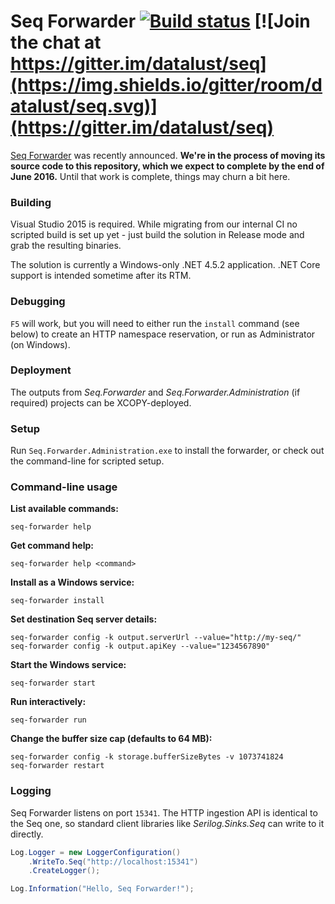 # Seq Forwarder [![Build status](https://ci.appveyor.com/api/projects/status/qdvdn50xqwi43jkm/branch/master?svg=true)](https://ci.appveyor.com/project/seqlogs/seq-forwarder/branch/master) [![Join the chat at https://gitter.im/datalust/seq](https://img.shields.io/gitter/room/datalust/seq.svg)](https://gitter.im/datalust/seq)

[Seq Forwarder](http://blog.getseq.net/help-us-test-seq-forwarder/) was recently announced. **We're in the process 
of moving its source code to this repository, which we expect to complete by the end of June 2016.** Until that
work is complete, things may churn a bit here.

### Building

Visual Studio 2015 is required. While migrating from our internal CI no scripted build is set up yet - just build
the solution in Release mode and grab the resulting binaries.

The solution is currently a Windows-only .NET 4.5.2 application. .NET Core support is intended sometime after its RTM.

### Debugging

`F5` will work, but you will need to either run the `install` command (see below) to create an HTTP namespace
reservation, or run as Administrator (on Windows).

### Deployment

The outputs from _Seq.Forwarder_ and _Seq.Forwarder.Administration_ (if required) projects can be XCOPY-deployed.

### Setup

Run `Seq.Forwarder.Administration.exe` to install the forwarder, or check out the command-line for scripted setup.

### Command-line usage

**List available commands:**

```
seq-forwarder help
```

**Get command help:**

```
seq-forwarder help <command>
```

**Install as a Windows service:**

```
seq-forwarder install
```

**Set destination Seq server details:**

```
seq-forwarder config -k output.serverUrl --value="http://my-seq/"
seq-forwarder config -k output.apiKey --value="1234567890"
```

**Start the Windows service:**

```
seq-forwarder start
```

**Run interactively:**

```
seq-forwarder run
```

**Change the buffer size cap (defaults to 64 MB):**

```
seq-forwarder config -k storage.bufferSizeBytes -v 1073741824  
seq-forwarder restart  
```

### Logging

Seq Forwarder listens on port `15341`. The HTTP ingestion API is identical to
the Seq one, so standard client libraries like _Serilog.Sinks.Seq_ can write to
it directly.

```csharp
Log.Logger = new LoggerConfiguration()  
    .WriteTo.Seq("http://localhost:15341")
    .CreateLogger();

Log.Information("Hello, Seq Forwarder!");  
```

